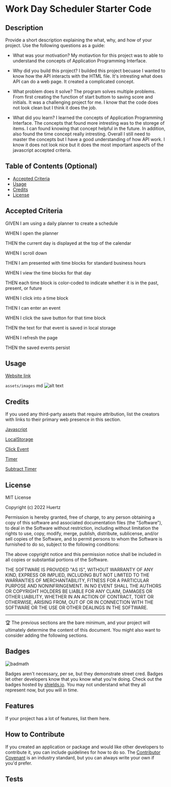 # Work Day Scheduler Starter Code

## Description

Provide a short description explaining the what, why, and how of your project. Use the following questions as a guide:

- What was your motivation? 
My motiavtion for this project was to able to understand the concepts of Application Programming Interface. 

- Why did you build this project? 
I builded this project becuase I wanted to know how the API interacts with the HTML file. It's intresting what does API can do a web page. It created a complicated concept. 

- What problem does it solve?
The program solves multiple problems. From first creating the function of start buttom to saving score and initials. It was a challenging project for me. I know that the code does not look clean but I think it does the job.  

- What did you learn?
I learned the concepts of Application Programming Interface. The concepts that found more intresting was to the storege of items. I can found knowing that concept helpful in the future. In addition, also found the time concept really intresting. Overall I still need to master the concepts but I have a good understanding of how API work. I know it does not look nice but it does the most important aspects of the javascript accepted criteria. 

## Table of Contents (Optional)


- [Accepted Criteria](#criteria)
- [Usage](#usage)
- [Credits](#credits)
- [License](#license)

## Accepted Criteria

GIVEN I am using a daily planner to create a schedule

WHEN I open the planner

THEN the current day is displayed at the top of the calendar

WHEN I scroll down

THEN I am presented with time blocks for standard business hours

WHEN I view the time blocks for that day

THEN each time block is color-coded to indicate whether it is in the past, present, or future

WHEN I click into a time block

THEN I can enter an event

WHEN I click the save button for that time block

THEN the text for that event is saved in local storage

WHEN I refresh the page

THEN the saved events persist

## Usage

  [Website link](https://huertz.github.io/lol-quiz/)

  `assets/images`
   md ![alt text](./assets/images/League-of-Legends-Quiz.png)

## Credits

If you used any third-party assets that require attribution, list the creators with links to their primary web presence in this section.

[Javascript](https://developer.mozilla.org/en-US/docs/Web/JavaScript)

[LocalStorage](https://developer.mozilla.org/en-US/docs/Web/API/Window/localStorage)

[Click Event](https://developer.mozilla.org/en-US/docs/Web/API/Element/click_event)

[Timer](https://www.w3schools.com/js/js_timing.asp)

[Subtract Timer](https://stackoverflow.com/questions/58964755/subtract-time-from-timer-if-answer-is-wrong-creating-a-quiz-javascript)


## License

MIT License

Copyright (c) 2022 Huertz

Permission is hereby granted, free of charge, to any person obtaining a copy
of this software and associated documentation files (the "Software"), to deal
in the Software without restriction, including without limitation the rights
to use, copy, modify, merge, publish, distribute, sublicense, and/or sell
copies of the Software, and to permit persons to whom the Software is
furnished to do so, subject to the following conditions:

The above copyright notice and this permission notice shall be included in all
copies or substantial portions of the Software.

THE SOFTWARE IS PROVIDED "AS IS", WITHOUT WARRANTY OF ANY KIND, EXPRESS OR
IMPLIED, INCLUDING BUT NOT LIMITED TO THE WARRANTIES OF MERCHANTABILITY,
FITNESS FOR A PARTICULAR PURPOSE AND NONINFRINGEMENT. IN NO EVENT SHALL THE
AUTHORS OR COPYRIGHT HOLDERS BE LIABLE FOR ANY CLAIM, DAMAGES OR OTHER
LIABILITY, WHETHER IN AN ACTION OF CONTRACT, TORT OR OTHERWISE, ARISING FROM,
OUT OF OR IN CONNECTION WITH THE SOFTWARE OR THE USE OR OTHER DEALINGS IN THE
SOFTWARE.

---

🏆 The previous sections are the bare minimum, and your project will ultimately determine the content of this document. You might also want to consider adding the following sections.

## Badges

![badmath](https://img.shields.io/github/languages/top/lernantino/badmath)

Badges aren't necessary, per se, but they demonstrate street cred. Badges let other developers know that you know what you're doing. Check out the badges hosted by [shields.io](https://shields.io/). You may not understand what they all represent now, but you will in time.

## Features

If your project has a lot of features, list them here.

## How to Contribute

If you created an application or package and would like other developers to contribute it, you can include guidelines for how to do so. The [Contributor Covenant](https://www.contributor-covenant.org/) is an industry standard, but you can always write your own if you'd prefer.

## Tests